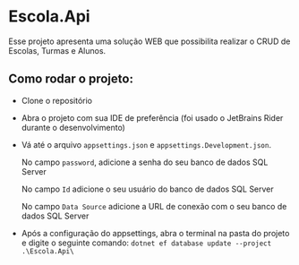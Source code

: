 
# Escola.Api

Esse projeto apresenta uma solução WEB que possibilita realizar o CRUD de Escolas, Turmas e Alunos.






## Como rodar o projeto:

- Clone o repositório

- Abra o projeto com sua IDE de preferência (foi usado o JetBrains Rider durante o desenvolvimento)

- Vá até o arquivo `appsettings.json` e `appsettings.Development.json`.

  No campo `password`, adicione a senha do seu banco de dados SQL Server

  No campo `Id` adicione o seu usuário do banco de dados SQL Server

  No campo `Data Source` adicione a URL de conexão com o seu banco de dados SQL Server



- Após a configuração do appsettings, abra o terminal na pasta do projeto e digite o seguinte comando: `dotnet ef database update --project .\Escola.Api\`


